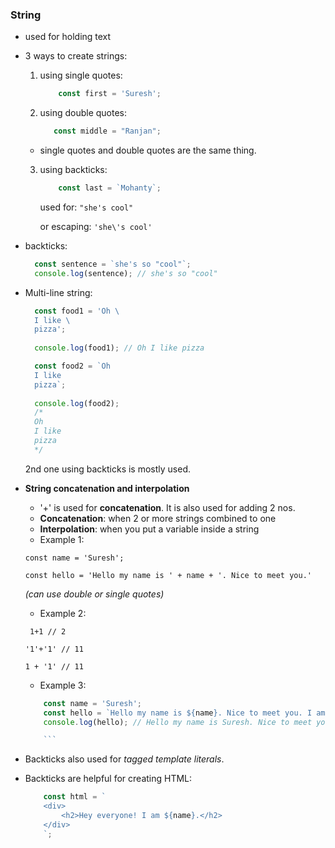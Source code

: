 ### String

- used for holding text
    
- 3 ways to create strings:
    
    1.  using single quotes:
        ```javascript
            const first = 'Suresh';
        ```
    2.  using double quotes:
         ```javascript
            const middle = "Ranjan";
        ```
    -   single quotes and double quotes are the same thing.

    3.  using backticks:
        
        ```javascript
         	const last = `Mohanty`;        
        ```
        used for: `"she's cool"`
    
        or escaping: `'she\'s cool'`
    
-   backticks:
    
    ```javascript
      const sentence = `she's so "cool"`;
      console.log(sentence); // she's so "cool"
    
    ```
    
-   Multi-line string:
    
    ```javascript
      const food1 = 'Oh \
      I like \
      pizza';
      
      console.log(food1); // Oh I like pizza
    
    ```
    
    ```javascript
      const food2 = `Oh
      I like
      pizza`;
      
      console.log(food2); 
      /*
      Oh
      I like
      pizza
      */
    
    ```
    
    2nd one using backticks is mostly used.
    
-   **String concatenation and interpolation**
    
    -   '+' is used for **concatenation**. It is also used for adding 2 nos.
    -   **Concatenation**: when 2 or more strings combined to one
    -   **Interpolation**: when you put a variable inside a string
    -   Example 1:
    
    `const name = 'Suresh';`
    
    `const hello = 'Hello my name is ' + name + '. Nice to meet you.'`
    
    _(can use double or single quotes)_
    
    -   Example 2:
        
    ` 1+1 // 2`

	`'1'+'1' // 11 `

	`1 + '1' // 11`
        
    -   Example 3:

    ```javascript        
        const name = 'Suresh';  
        const hello = `Hello my name is ${name}. Nice to meet you. I am ${100+1} years old.`;  
        console.log(hello); // Hello my name is Suresh. Nice to meet you. I am 101 years old.

        ```
-   Backticks also used for _tagged template literals_.
        
-   Backticks are helpful for creating HTML:  
    ```javascript  
        const html = `
        <div>
            <h2>Hey everyone! I am ${name}.</h2>
        </div>
        `;
    ```